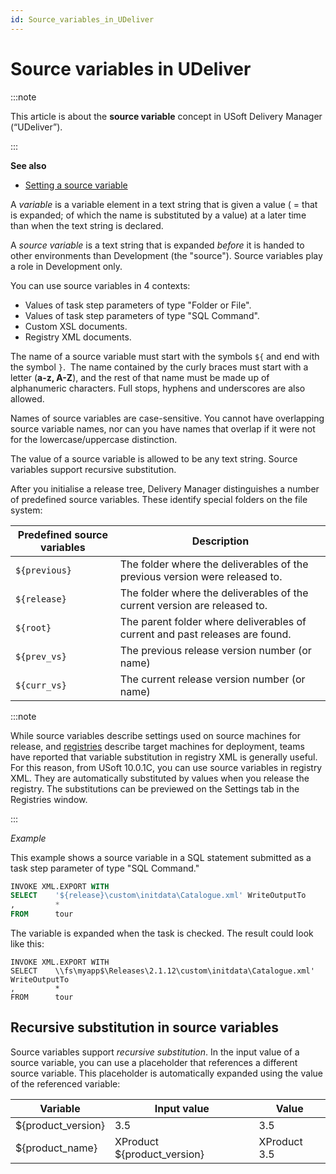 ```yaml
---
id: Source_variables_in_UDeliver
---
```


# Source variables in UDeliver

:::note

This article is about the **source variable** concept in USoft Delivery Manager (“UDeliver”).

:::

**See also**

- [Setting a source variable](/docs/Continuous_delivery/Delivery_Manager_basic_procedures/Setting_a_source_variable.md)

A *variable* is a variable element in a text string that is given a value ( = that is expanded; of which the name is substituted by a value) at a later time than when the text string is declared.

A *source variable* is a text string that is expanded *before* it is handed to other environments than Development (the "source"). Source variables play a role in Development only.

You can use source variables in 4 contexts:

- Values of task step parameters of type "Folder or File".
- Values of task step parameters of type "SQL Command".
- Custom XSL documents.
- Registry XML documents.

The name of a source variable must start with the symbols `${` and end with the symbol `}`.  The name contained by the curly braces must start with a letter (**a-z, A-Z**), and the rest of that name must be made up of alphanumeric characters. Full stops, hyphens and underscores are also allowed.

Names of source variables are case-sensitive. You cannot have overlapping source variable names, nor can you have names that overlap if it were not for the lowercase/uppercase distinction.

The value of a source variable is allowed to be any text string. Source variables support recursive substitution.

After you initialise a release tree, Delivery Manager distinguishes a number of predefined source variables. These identify special folders on the file system:

| Predefined source variables | Description |
|----------------------------|-------------|
| `${previous}`  | The folder where the deliverables of the previous version were released to. |
| `${release}`   | The folder where the deliverables of the current version are released to. |
| `${root}`      | The parent folder where deliverables of current and past releases are found. |
| `${prev_vs}`   | The previous release version number (or name) |
| `${curr_vs}`   | The current release version number (or name) |

:::note

While source variables describe settings used on source machines for release, and [registries](/docs/Continuous_delivery/USoft_Delivery_Manager_by_concept/Registries_in_UDeliver.md) describe target machines for deployment, teams have reported that variable substitution in registry XML is generally useful. For this reason, from USoft 10.0.1C, you can use source variables in registry XML. They are automatically substituted by values when you release the registry. The substitutions can be previewed on the Settings tab in the Registries window.

:::

*Example*

This example shows a source variable in a SQL statement submitted as a task step parameter of type "SQL Command."

```sql
INVOKE XML.EXPORT WITH
SELECT    '${release}\custom\initdata\Catalogue.xml' WriteOutputTo
,         *
FROM      tour

```

The variable is expanded when the task is checked. The result could look like this:

```
INVOKE XML.EXPORT WITH
SELECT    \\fs\myapp$\Releases\2.1.12\custom\initdata\Catalogue.xml' WriteOutputTo
,         *
FROM      tour

```

## Recursive substitution in source variables

Source variables support *recursive substitution*. In the input value of a source variable, you can use a placeholder that references a different source variable. This placeholder is automatically expanded using the value of the referenced variable:

|**Variable**|**Input value**|**Value**|
|--------|--------|--------|
|${product_version}|3.5     |3.5     |
|${product_name}|XProduct ${product_version}|XProduct 3.5|